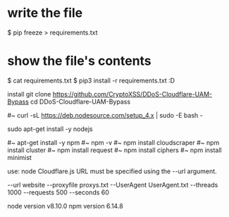 
# write the file
$ pip freeze > requirements.txt
# show the file's contents
$ cat requirements.txt
$ pip3 install -r requirements.txt :D

install
git clone https://github.com/CryptoXSS/DDoS-Cloudflare-UAM-Bypass
cd DDoS-Cloudflare-UAM-Bypass

#~ curl -sL https://deb.nodesource.com/setup_4.x | sudo -E bash -

sudo apt-get install -y nodejs

#~ apt-get install -y npm
#~ npm -v 
#~ npm install cloudscraper
#~ npm install cluster
#~ npm install request
#~ npm install ciphers
#~ npm install minimist
 
use: node Cloudflare.js 
URL must be specified using the --url argument.

--url website --proxyfile proxys.txt --UserAgent UserAgent.txt --threads 1000 --requests 500 --seconds 60

node version v8.10.0
npm version 6.14.8


